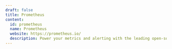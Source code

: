 ```yaml
---
draft: false
title: Prometheus
content:
  id: prometheus
  name: Prometheus
  website: https://prometheus.io/
  description: Power your metrics and alerting with the leading open-source monitoring solution
---
```

